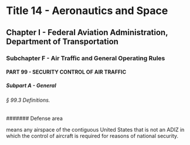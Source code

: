 
# Title 14 - Aeronautics and Space
## Chapter I - Federal Aviation Administration, Department of Transportation
### Subchapter F - Air Traffic and General Operating Rules
#### PART 99 - SECURITY CONTROL OF AIR TRAFFIC
##### Subpart A - General
###### § 99.3 Definitions.
####### Defense area

means any airspace of the contiguous United States that is not an ADIZ in which the control of aircraft is required for reasons of national security.
